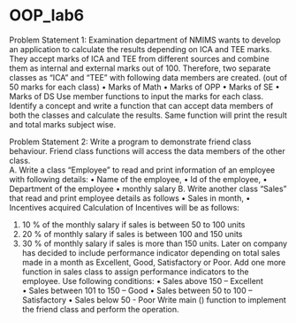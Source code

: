 # OOP_lab6

Problem Statement 1: Examination department of NMIMS wants to develop an application to calculate the results depending on ICA and TEE marks. They accept marks of ICA and TEE from different sources and combine them as internal and external marks out of 100. Therefore, two separate classes as “ICA” and “TEE” with following data members are created. (out of 50 marks for each class)
•	Marks of Math
•	Marks of OPP
•	Marks of SE
•	Marks of DS
Use member functions to input the marks for each class. Identify a concept and write a function that can accept data members of both the classes and calculate the results.  Same function will print the result and total marks subject wise.    

Problem Statement 2:  Write a program to demonstrate friend class behaviour. Friend class functions will access the data members of the other class.  
A.	Write a class “Employee” to read and print information of an employee with following details: 
•	Name of the employee, 
•	Id of the employee, 
•	Department of the employee
•	monthly salary
B.	Write another class “Sales” that read and print employee details as follows
•	Sales in month, 
•	Incentives acquired 
Calculation of Incentives will be as follows:
1.	10 % of the monthly salary if sales is between 50 to 100 units 
2.	20 % of monthly salary if sales is between 100 and 150 units
3.	30 % of monthly salary if sales is more than 150 units.
Later on company has decided to include performance indicator depending on total sales made in a month as Excellent, Good, Satisfactory or Poor. Add one more function in sales class to assign performance indicators to the employee.
Use following conditions:
•	Sales above 150 – Excellent   
•	Sales between 101 to 150 – Good
•	Sales between 50 to 100 – Satisfactory
•	Sales below 50 - Poor 
Write main () function to implement the friend class and perform the operation.
